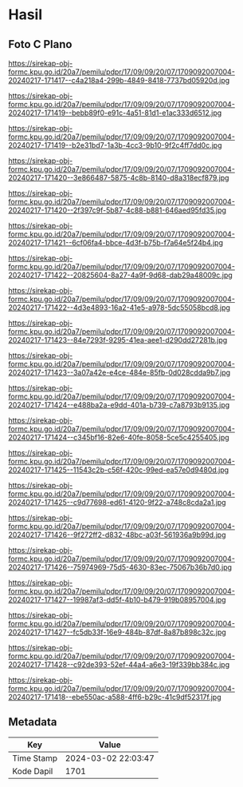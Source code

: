 # Hasil

## Foto C Plano

https://sirekap-obj-formc.kpu.go.id/20a7/pemilu/pdpr/17/09/09/20/07/1709092007004-20240217-171417--c4a218a4-299b-4849-8418-7737bd05920d.jpg

https://sirekap-obj-formc.kpu.go.id/20a7/pemilu/pdpr/17/09/09/20/07/1709092007004-20240217-171419--bebb89f0-e91c-4a51-81d1-e1ac333d6512.jpg

https://sirekap-obj-formc.kpu.go.id/20a7/pemilu/pdpr/17/09/09/20/07/1709092007004-20240217-171419--b2e31bd7-1a3b-4cc3-9b10-9f2c4ff7dd0c.jpg

https://sirekap-obj-formc.kpu.go.id/20a7/pemilu/pdpr/17/09/09/20/07/1709092007004-20240217-171420--3e866487-5875-4c8b-8140-d8a318ecf879.jpg

https://sirekap-obj-formc.kpu.go.id/20a7/pemilu/pdpr/17/09/09/20/07/1709092007004-20240217-171420--2f397c9f-5b87-4c88-b881-646aed95fd35.jpg

https://sirekap-obj-formc.kpu.go.id/20a7/pemilu/pdpr/17/09/09/20/07/1709092007004-20240217-171421--6cf06fa4-bbce-4d3f-b75b-f7a64e5f24b4.jpg

https://sirekap-obj-formc.kpu.go.id/20a7/pemilu/pdpr/17/09/09/20/07/1709092007004-20240217-171422--20825604-8a27-4a9f-9d68-dab29a48009c.jpg

https://sirekap-obj-formc.kpu.go.id/20a7/pemilu/pdpr/17/09/09/20/07/1709092007004-20240217-171422--4d3e4893-16a2-41e5-a978-5dc55058bcd8.jpg

https://sirekap-obj-formc.kpu.go.id/20a7/pemilu/pdpr/17/09/09/20/07/1709092007004-20240217-171423--84e7293f-9295-41ea-aee1-d290dd27281b.jpg

https://sirekap-obj-formc.kpu.go.id/20a7/pemilu/pdpr/17/09/09/20/07/1709092007004-20240217-171423--3a07a42e-e4ce-484e-85fb-0d028cdda9b7.jpg

https://sirekap-obj-formc.kpu.go.id/20a7/pemilu/pdpr/17/09/09/20/07/1709092007004-20240217-171424--e488ba2a-e9dd-401a-b739-c7a8793b9135.jpg

https://sirekap-obj-formc.kpu.go.id/20a7/pemilu/pdpr/17/09/09/20/07/1709092007004-20240217-171424--c345bf16-82e6-40fe-8058-5ce5c4255405.jpg

https://sirekap-obj-formc.kpu.go.id/20a7/pemilu/pdpr/17/09/09/20/07/1709092007004-20240217-171425--11543c2b-c56f-420c-99ed-ea57e0d9480d.jpg

https://sirekap-obj-formc.kpu.go.id/20a7/pemilu/pdpr/17/09/09/20/07/1709092007004-20240217-171425--c9d77698-ed61-4120-9f22-a748c8cda2a1.jpg

https://sirekap-obj-formc.kpu.go.id/20a7/pemilu/pdpr/17/09/09/20/07/1709092007004-20240217-171426--9f272ff2-d832-48bc-a03f-561936a9b99d.jpg

https://sirekap-obj-formc.kpu.go.id/20a7/pemilu/pdpr/17/09/09/20/07/1709092007004-20240217-171426--75974969-75d5-4630-83ec-75067b36b7d0.jpg

https://sirekap-obj-formc.kpu.go.id/20a7/pemilu/pdpr/17/09/09/20/07/1709092007004-20240217-171427--19987af3-dd5f-4b10-b479-919b08957004.jpg

https://sirekap-obj-formc.kpu.go.id/20a7/pemilu/pdpr/17/09/09/20/07/1709092007004-20240217-171427--fc5db33f-16e9-484b-87df-8a87b898c32c.jpg

https://sirekap-obj-formc.kpu.go.id/20a7/pemilu/pdpr/17/09/09/20/07/1709092007004-20240217-171428--c92de393-52ef-44a4-a6e3-19f339bb384c.jpg

https://sirekap-obj-formc.kpu.go.id/20a7/pemilu/pdpr/17/09/09/20/07/1709092007004-20240217-171418--ebe550ac-a588-4ff6-b29c-41c9df52317f.jpg


## Metadata

| Key        | Value               |
| ---------- | ------------------- |
| Time Stamp | 2024-03-02 22:03:47 |
| Kode Dapil | 1701                |



